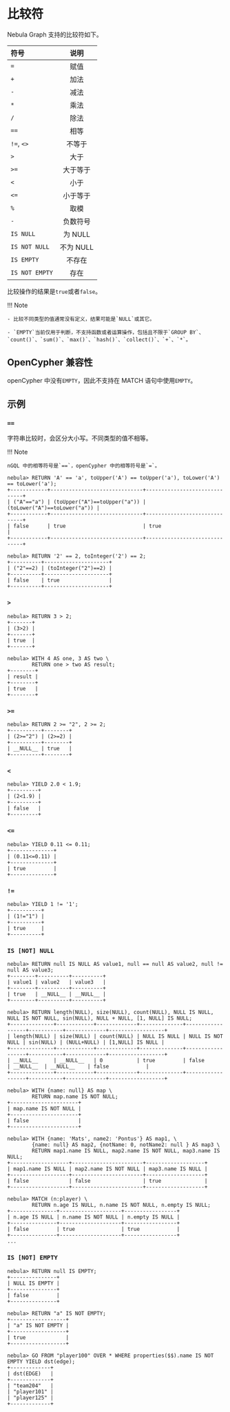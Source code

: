 # 比较符

Nebula Graph 支持的比较符如下。

| 符号  | 说明 |
|:----|:----:|
| `=`  | 赋值   |
| `+`   | 加法   |
| `-`   | 减法   |
| `*`   | 乘法   |
| `/`  | 除法   |
| `==`   | 相等  |
| `!=`,  `<>`  | 不等于   |
| `>`   | 大于   |
| `>=`   | 大于等于   |
| `<`   | 小于   |
| `<=`   | 小于等于   |
| `%`   | 取模   |
| `-`   | 负数符号   |
| `IS NULL` | 为 NULL|
| `IS NOT NULL` | 不为 NULL |
| `IS EMPTY` | 不存在|
| `IS NOT EMPTY` | 存在 |

比较操作的结果是`true`或者`false`。

!!! Note

    - 比较不同类型的值通常没有定义，结果可能是`NULL`或其它。

    - `EMPTY`当前仅用于判断，不支持函数或者运算操作，包括且不限于`GROUP BY`、`count()`、`sum()`、`max()`、`hash()`、`collect()`、`+`、`*`。

## OpenCypher 兼容性

openCypher 中没有`EMPTY`，因此不支持在 MATCH 语句中使用`EMPTY`。

## 示例

### `==`

字符串比较时，会区分大小写。不同类型的值不相等。

!!! Note

    nGQL 中的相等符号是`==`，openCypher 中的相等符号是`=`。

```ngql
nebula> RETURN 'A' == 'a', toUpper('A') == toUpper('a'), toLower('A') == toLower('a');
+------------+------------------------------+------------------------------+
| ("A"=="a") | (toUpper("A")==toUpper("a")) | (toLower("A")==toLower("a")) |
+------------+------------------------------+------------------------------+
| false      | true                         | true                         |
+------------+------------------------------+------------------------------+

nebula> RETURN '2' == 2, toInteger('2') == 2;
+----------+---------------------+
| ("2"==2) | (toInteger("2")==2) |
+----------+---------------------+
| false    | true                |
+----------+---------------------+
```

### `>`

```ngql
nebula> RETURN 3 > 2;
+-------+
| (3>2) |
+-------+
| true  |
+-------+

nebula> WITH 4 AS one, 3 AS two \
        RETURN one > two AS result;
+--------+
| result |
+--------+
| true   |
+--------+
```

### `>=`

```ngql
nebula> RETURN 2 >= "2", 2 >= 2;
+----------+--------+
| (2>="2") | (2>=2) |
+----------+--------+
| __NULL__ | true   |
+----------+--------+
```

### `<`

```ngql
nebula> YIELD 2.0 < 1.9;
+---------+
| (2<1.9) |
+---------+
| false   |
+---------+
```

### `<=`

```ngql
nebula> YIELD 0.11 <= 0.11;
+--------------+
| (0.11<=0.11) |
+--------------+
| true         |
+--------------+
```

### `!=`

```ngql
nebula> YIELD 1 != '1';
+----------+
| (1!="1") |
+----------+
| true     |
+----------+
```

### `IS [NOT] NULL`

```ngql
nebula> RETURN null IS NULL AS value1, null == null AS value2, null != null AS value3;
+--------+----------+----------+
| value1 | value2   | value3   |
+--------+----------+----------+
| true   | __NULL__ | __NULL__ |
+--------+----------+----------+

nebula> RETURN length(NULL), size(NULL), count(NULL), NULL IS NULL, NULL IS NOT NULL, sin(NULL), NULL + NULL, [1, NULL] IS NULL;
+--------------+------------+-------------+--------------+------------------+-----------+-------------+------------------+
| length(NULL) | size(NULL) | count(NULL) | NULL IS NULL | NULL IS NOT NULL | sin(NULL) | (NULL+NULL) | [1,NULL] IS NULL |
+--------------+------------+-------------+--------------+------------------+-----------+-------------+------------------+
| __NULL__     | __NULL__   | 0           | true         | false            | __NULL__  | __NULL__    | false            |
+--------------+------------+-------------+--------------+------------------+-----------+-------------+------------------+

nebula> WITH {name: null} AS map \
        RETURN map.name IS NOT NULL;
+----------------------+
| map.name IS NOT NULL |
+----------------------+
| false                |
+----------------------+

nebula> WITH {name: 'Mats', name2: 'Pontus'} AS map1, \
        {name: null} AS map2, {notName: 0, notName2: null } AS map3 \
        RETURN map1.name IS NULL, map2.name IS NOT NULL, map3.name IS NULL;
+-------------------+-----------------------+-------------------+
| map1.name IS NULL | map2.name IS NOT NULL | map3.name IS NULL |
+-------------------+-----------------------+-------------------+
| false             | false                 | true              |
+-------------------+-----------------------+-------------------+

nebula> MATCH (n:player) \
        RETURN n.age IS NULL, n.name IS NOT NULL, n.empty IS NULL;
+---------------+--------------------+-----------------+
| n.age IS NULL | n.name IS NOT NULL | n.empty IS NULL |
+---------------+--------------------+-----------------+
| false         | true               | true            |
+---------------+--------------------+-----------------+
...
```

### `IS [NOT] EMPTY`

```ngql
nebula> RETURN null IS EMPTY;
+---------------+
| NULL IS EMPTY |
+---------------+
| false         |
+---------------+

nebula> RETURN "a" IS NOT EMPTY;
+------------------+
| "a" IS NOT EMPTY |
+------------------+
| true             |
+------------------+

nebula> GO FROM "player100" OVER * WHERE properties($$).name IS NOT EMPTY YIELD dst(edge);
+-------------+
| dst(EDGE)   |
+-------------+
| "team204"   |
| "player101" |
| "player125" |
+-------------+
```
